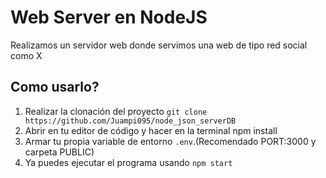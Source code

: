 # Web Server en NodeJS

Realizamos un servidor web donde servimos una web de tipo red social como X

## Como usarlo?

1. Realizar la clonación del proyecto `git clone
https://github.com/Juampi095/node_json_serverDB`
2. Abrir en tu editor de código y hacer en la terminal npm install
3. Armar tu propia variable de entorno `.env`.(Recomendado PORT:3000 y carpeta PUBLIC)
4. Ya puedes ejecutar el programa usando `npm start`

